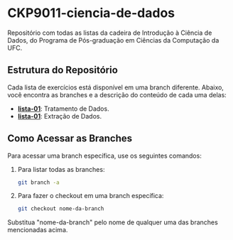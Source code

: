 # CKP9011-ciencia-de-dados
Repositório com todas as listas da cadeira de Introdução à Ciência de Dados, do Programa de Pós-graduação em Ciências da Computação da UFC.

## Estrutura do Repositório
Cada lista de exercícios está disponível em uma branch diferente. Abaixo, você encontra as branches e a descrição do conteúdo de cada uma delas:

- **[lista-01](https://github.com/yanna-torres/CKP9011-ciencia-de-dados/tree/lista-01)**: Tratamento de Dados.
- **[lista-01](https://github.com/yanna-torres/CKP9011-ciencia-de-dados/tree/lista-02)**: Extração de Dados.

## Como Acessar as Branches
Para acessar uma branch específica, use os seguintes comandos:

1. Para listar todas as branches:
   ```bash
   git branch -a
   ```

2. Para fazer o checkout em uma branch específica:
   ```bash
   git checkout nome-da-branch
   ```

Substitua "nome-da-branch" pelo nome de qualquer uma das branches mencionadas acima.

